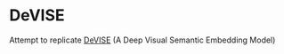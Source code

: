 # DeVISE
Attempt to replicate [DeVISE](https://static.googleusercontent.com/media/research.google.com/en//pubs/archive/41869.pdf) (A Deep Visual Semantic Embedding Model)
